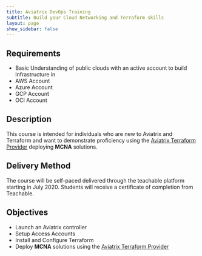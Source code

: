```yaml
---
title: Aviatrix DevOps Training
subtitle: Build your Cloud Networking and Terraform skills
layout: page
show_sidebar: false
---
```


## Requirements

- Basic Understanding of public clouds with an active account to build infrastructure in
- AWS Account
- Azure Account
- GCP Account
- OCI Account

## Description

This course is intended for individuals who are new to Aviatrix and Terraform and want to demonstrate proficiency using the [Aviatrix Terraform Provider](https://www.terraform.io/docs/providers/aviatrix/index.html) deploying **MCNA** solutions.

## Delivery Method

The course will be self-paced delivered through the teachable platform starting in July 2020. Students will receive a certificate of completion from Teachable.

## Objectives

- Launch an Aviatrix controller
- Setup Access Accounts
- Install and Configure Terraform
- Deploy **MCNA** solutions using the [Aviatrix Terraform Provider](https://www.terraform.io/docs/providers/aviatrix/index.html)






